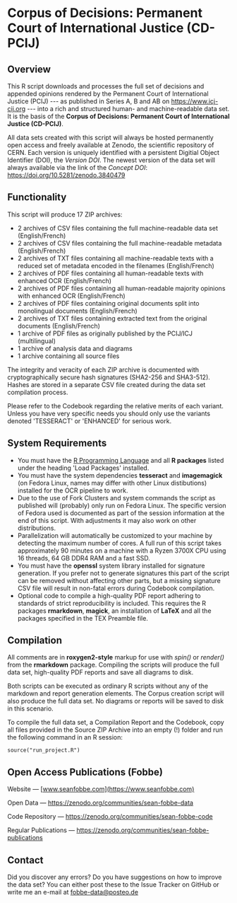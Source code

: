 # Corpus of Decisions: Permanent Court of International Justice (CD-PCIJ)

## Overview

This R script downloads and processes the full set of decisions and appended opinions rendered by the Permanent Court of International Justice (PCIJ) --- as published in Series A, B and AB on <https://www.icj-cij.org> --- into a rich and structured human- and machine-readable data set. It is the basis of the **Corpus of Decisions: Permanent Court of International Justice (CD-PCIJ)**.

All data sets created with this script will always be hosted permanently open access and freely available at Zenodo, the scientific repository of CERN. Each version is uniquely identified with a persistent Digitial Object Identifier (DOI), the *Version DOI*. The newest version of the data set will always available via the link of the *Concept DOI*: <https://doi.org/10.5281/zenodo.3840479>


## Functionality
 
 This script will produce 17 ZIP archives:
 
- 2 archives of CSV files containing the full machine-readable data set (English/French)
- 2 archives of CSV files containing the full machine-readable metadata (English/French)
- 2 archives of TXT files containing all machine-readable texts with a reduced set of metadata encoded in the filenames (English/French)
- 2 archives of PDF files containing all human-readable texts with enhanced OCR (English/French)
- 2 archives of PDF files containing all human-readable majority opinions with enhanced OCR (English/French)
- 2 archives of PDF files containing original documents split into monolingual documents (English/French)
- 2 archives of TXT files containing extracted text from the original documents (English/French)
- 1 archive of PDF files as originally published by the PCIJ/ICJ (multilingual)
- 1 archive of analysis data and diagrams
- 1 archive containing all source files
 
 The integrity and veracity of each ZIP archive is documented with cryptographically secure hash signatures (SHA2-256 and SHA3-512). Hashes are stored in a separate CSV file created during the data set compilation process.
 
 Please refer to the Codebook regarding the relative merits of each variant. Unless you have very specific needs you should only use the variants denoted 'TESSERACT' or 'ENHANCED' for serious work.
 



## System Requirements

- You must have the [R Programming Language](https://www.r-project.org/) and all **R packages** listed under the heading 'Load Packages' installed.
- You must have the system dependencies **tesseract** and **imagemagick** (on Fedora Linux, names may differ with other Linux distibutions) installed for the OCR pipeline to work.
 - Due to the use of Fork Clusters and system commands the script as published will (probably) only run on Fedora Linux. The specific version of Fedora used is documented as part of the session information at the end of this script. With adjustments it may also work on other distributions. 
- Parallelization will automatically be customized to your machine by detecting the maximum number of cores. A full run of this script takes approximately 90 minutes on a machine with a Ryzen 3700X CPU using 16 threads, 64 GB DDR4 RAM and a fast SSD.
- You must have the **openssl** system library installed for signature generation. If you prefer not to generate signatures this part of the script can be removed without affecting other parts, but a missing signature CSV file will result in non-fatal errors during Codebook compilation.
- Optional code to compile a high-quality PDF report adhering to standards of strict reproducibility is included. This requires the R packages **rmarkdown**, **magick**, an installation of **LaTeX** and all the packages specified in the TEX Preamble file.





## Compilation

All comments are in **roxygen2-style** markup for use with *spin()* or *render()* from the **rmarkdown** package. Compiling the scripts will produce the full data set, high-quality PDF reports and save all diagrams to disk. 

Both scripts can be executed as ordinary R scripts without any of the markdown and report generation elements. The Corpus creation script will also produce the full data set. No diagrams or reports will be saved to disk in this scenario.

To compile the full data set, a Compilation Report and the Codebook, copy all files provided in the Source ZIP Archive into an empty (!) folder and run the following command in an R session:


```
source("run_project.R")
```



## Open Access Publications (Fobbe)

Website — [www.seanfobbe.com](https://www.seanfobbe.com)

Open Data — <https://zenodo.org/communities/sean-fobbe-data>

Code Repository — <https://zenodo.org/communities/sean-fobbe-code>

Regular Publications — <https://zenodo.org/communities/sean-fobbe-publications>

 

## Contact

Did you discover any errors? Do you have suggestions on how to improve the data set? You can either post these to the Issue Tracker on GitHub or write me an e-mail at [fobbe-data@posteo.de](mailto:fobbe-data@posteo.de)

